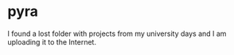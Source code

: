 # pyra
I found a lost folder with projects from my university days and I am uploading it to the Internet.
